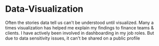 # Data-Visualization
Often the stories data tell us can't be understood until visualized.
Many a times visualization has helped me explain my findings to finance teams & clients.
I have actively been involved in dashboarding in my job roles.
But due to data sensitivity issues, it can't be shared on a public profile
